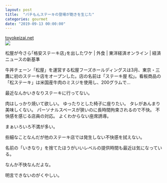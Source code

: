 ```yaml
---
layout: post
title:  "パチもんステーキの登場が飽きを生じた"
categories: gourmet
date: "2019-09-13 00:00:00"
---
```



<div class="card">
  <a href="https://toyokeizai.net/articles/amp/282432"></a>
  <div class="card__header">
    <a href="https://toyokeizai.net/articles/amp/282432">toyokeizai.net</a>
  </div>
  <div class="card__image">
    <img src="https://toyokeizai.net/mwimgs/4/4/-/img_442f95e074409efae3cafa388373c98a262830.jpg">
  </div>
  <div class="card__title">
    <p>松屋が今さら｢格安ステーキ店｣を出したワケ | 外食 | 東洋経済オンライン | 経済ニュースの新基準</p>
  </div>
  <div class="card__description">
    <p>牛丼チェーン「松屋」を運営する松屋フーズホールディングスは3月、東京・三鷹に初のステーキ店をオープンした。店の名前は「ステーキ屋 松」。看板商品の「松ステーキ」は米国産牛肉のミスジを使用し、200グラムで…</p>
  </div>
</div>


最近なんかいきなりステーキに行ってない。

肉はしっかり焼いて欲しい。
ゆったりとした椅子に座りたい。
タレがあんまり美味しくない。
パーソナルスペースが狭いのに長時間拘束されるので不快。
不快感を感じる店員の対応。
よくわからない座席誘導。

まぁいろいろ不満が多い。

些細なことなんだが他のステーキ店では発生しない不快感を拭えない。

名前の「いきなり」を捨てたほうがいいレベルの提供時間も最近は気になっている。

なんか不快なんだよな。

明言できないのがくやしい。

